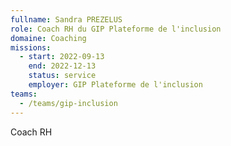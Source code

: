 ```yaml
---
fullname: Sandra PREZELUS
role: Coach RH du GIP Plateforme de l'inclusion
domaine: Coaching
missions:
  - start: 2022-09-13
    end: 2022-12-13
    status: service
    employer: GIP Plateforme de l'inclusion
teams:
  - /teams/gip-inclusion
---
```


Coach RH
